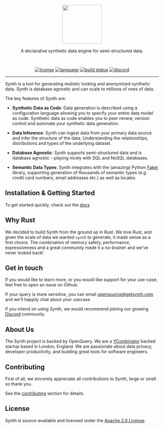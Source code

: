 <p align=center>
  <img height="128px" src="https://cdn.discordapp.com/icons/803236282088161321/fff7943ed3e3d656a4fb1fdb603d7e5d.png?size=128"/>
</p>
<p align=center>
  A declarative synthetic data engine for semi-structured data.
</p>
<br>
<p align=center>
  <a href="https://github.com/openquery-io/synth/blob/master/LICENSE"><img alt="license" src="https://img.shields.io/badge/license-Apache_2.0-green.svg"></a>
  <a href="https://github.com/openquery-io/synth/search?l=rust"><img alt="language" src="https://img.shields.io/badge/language-Rust-orange.svg"></a>
  <a href="https://github.com/openquery-io/synth/actions"><img alt="build status" src="https://img.shields.io/github/workflow/status/openquery-io/synth/docs"/></a>
  <a href="https://discord.gg/wwJVAFKKkq"><img alt="discord" src="https://img.shields.io/discord/803236282088161321?logo=discord"/></a>
</p>

------

Synth is a tool for generating realistic looking and anonymized synthetic data. Synth is database agnostic and can scale to millions of rows of data.

The key features of Synth are:
- **Synthetic Data as Code**: Data generation is described using a configuration language allowing you to specify your entire data model as code. Synthetic data as code enables you to peer review, version control and automate your synthetic data generation.
 
- **Data Inference**: Synth can ingest data from your primary data source and infer the structure of the data. Understanding the relationships, distributions and types of the underlying dataset.

- **Database Agnostic**: Synth supports semi-structured data and is database agnostic - playing nicely with SQL and NoSQL databases. 
 
- **Semantic Data Types**: Synth integrates with the (amazing) Python [Faker](https://pypi.org/project/Faker/) library, supporting generation of thousands of semantic types (e.g. credit card numbers, email addresses etc.) as well as locales.

## Installation & Getting Started

To get started quickly, check out the [docs](https://openquery-io.github.io/synth/)

## Why Rust

We decided to build Synth from the ground up in Rust. We love Rust, and given the scale of data we wanted `synth` to generate, it made sense as a first choice. The combination of memory safety, performance, expressiveness and a great community made it a no-brainer and we've never looked back!

## Get in touch

If you would like to learn more, or you would like support for your use-case, feel free to open an issue on Github.

If your query is more sensitive, you can email [opensource@getsynth.com](mailto:opensource@getsynth.com) and we'll happily chat about your usecase.

If you intend on using Synth, we would recommend joining our growing [Discord](https://discord.gg/wwJVAFKKkq) community.

## About Us

The Synth project is backed by OpenQuery. We are a [YCombinator](https://www.ycombinator.com/) backed startup based in London, England. We are passionate about data privacy, developer productivity, and building great tools for software engineers.

## Contributing

First of all, we sincerely appreciate all contributions to Synth, large or small so thank you.

See the [contributing](./CONTRIBUTING.md) section for details.

## License

Synth is source-available and licensed under the [Apache 2.0 License](https://github.com/openquery-io/synth/blob/master/LICENSE).

